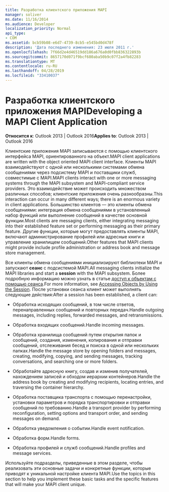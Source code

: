 ```yaml
---
title: Разработка клиентского приложения MAPI
manager: soliver
ms.date: 11/16/2014
ms.audience: Developer
localization_priority: Normal
api_type:
- COM
ms.assetid: bcb59b08-e6d7-4739-8cb5-e545bd0d478f
description: 'Дата последнего изменения: 23 июля 2011 г.'
ms.openlocfilehash: 7f66d2e4d46519dd186a676a0d0fbb836322893b
ms.sourcegitcommit: 8657170d071f9bcf680aba50b9c07f2a4fb82283
ms.translationtype: MT
ms.contentlocale: ru-RU
ms.lasthandoff: 04/28/2019
ms.locfileid: "33410037"
---
```

# <a name="developing-a-mapi-client-application"></a><span data-ttu-id="cc601-103">Разработка клиентского приложения MAPI</span><span class="sxs-lookup"><span data-stu-id="cc601-103">Developing a MAPI Client Application</span></span>

  
  
<span data-ttu-id="cc601-104">**Относится к**: Outlook 2013 | Outlook 2016</span><span class="sxs-lookup"><span data-stu-id="cc601-104">**Applies to**: Outlook 2013 | Outlook 2016</span></span> 
  
<span data-ttu-id="cc601-105">Клиентские приложения MAPI записываются с помощью клиентского интерфейса MAPI, ориентированного на объект.</span><span class="sxs-lookup"><span data-stu-id="cc601-105">MAPI client applications are written with the object oriented MAPI client interface.</span></span> <span data-ttu-id="cc601-106">Клиенты MAPI взаимодействуют с одной или несколькими системами обмена сообщениями через подсистему MAPI и поставщики служб, совместимые с MAPI.</span><span class="sxs-lookup"><span data-stu-id="cc601-106">MAPI clients interact with one or more messaging systems through the MAPI subsystem and MAPI-compliant service providers.</span></span> <span data-ttu-id="cc601-107">Это взаимодействие может происходить множеством различных способов; клиентские приложения очень разнообразны.</span><span class="sxs-lookup"><span data-stu-id="cc601-107">This interaction can occur in many different ways; there is an enormous variety in client applications.</span></span> <span data-ttu-id="cc601-108">Большинство клиентов — это клиенты обмена сообщениями: интеграция обмена сообщениями в установленный набор функций или выполнение сообщений в качестве основной функции.</span><span class="sxs-lookup"><span data-stu-id="cc601-108">Most clients are messaging clients, either integrating messaging into their established feature set or performing messaging as their primary feature.</span></span> <span data-ttu-id="cc601-109">Другие функции, которые могут предоставлять клиенты MAPI, включают администрирование профилей или адресные книги и управление хранилищем сообщений.</span><span class="sxs-lookup"><span data-stu-id="cc601-109">Other features that MAPI clients might provide include profile administration or address book and message store management.</span></span>
  
<span data-ttu-id="cc601-110">Все клиенты обмена сообщениями инициализируют библиотеки MAPI и запускают **сеанс** с подсистемой MAPI.</span><span class="sxs-lookup"><span data-stu-id="cc601-110">All messaging clients initialize the MAPI libraries and start a **session** with the MAPI subsystem.</span></span> <span data-ttu-id="cc601-111">Более подробную информацию можно узнать в статье [доступ к объектам с помощью сеанса](accessing-objects-by-using-the-session.md).</span><span class="sxs-lookup"><span data-stu-id="cc601-111">For more information, see [Accessing Objects by Using the Session](accessing-objects-by-using-the-session.md).</span></span> <span data-ttu-id="cc601-112">После установки сеанса клиент может выполнять следующие действия:</span><span class="sxs-lookup"><span data-stu-id="cc601-112">After a session has been established, a client can:</span></span>
  
- <span data-ttu-id="cc601-113">Обработка исходящих сообщений, в том числе ответов, перенаправленных сообщений и повторных передач.</span><span class="sxs-lookup"><span data-stu-id="cc601-113">Handle outgoing messages, including replies, forwarded messages, and retransmissions.</span></span>
    
- <span data-ttu-id="cc601-114">Обработка входящих сообщений.</span><span class="sxs-lookup"><span data-stu-id="cc601-114">Handle incoming messages.</span></span>
    
- <span data-ttu-id="cc601-115">Обработка хранилища сообщений путем открытия папок и сообщений, создания, изменения, копирования и отправки сообщений, отслеживания бесед и поиска в одной или нескольких папках.</span><span class="sxs-lookup"><span data-stu-id="cc601-115">Handle the message store by opening folders and messages, creating, modifying, copying, and sending messages, tracking conversations, and searching one or more folders.</span></span>
    
- <span data-ttu-id="cc601-116">Обработайте адресную книгу, создав и изменив получателей, нахождением записей и обходом иерархии контейнеров.</span><span class="sxs-lookup"><span data-stu-id="cc601-116">Handle the address book by creating and modifying recipients, locating entries, and traversing the container hierarchy.</span></span>
    
- <span data-ttu-id="cc601-117">Обработка поставщика транспорта с помощью перенастройки, установки параметров и порядка транспортировки и отправки сообщений по требованию.</span><span class="sxs-lookup"><span data-stu-id="cc601-117">Handle a transport provider by performing reconfiguration, setting options and transport order, and sending messages on demand.</span></span>
    
- <span data-ttu-id="cc601-118">Обработка уведомления о событии.</span><span class="sxs-lookup"><span data-stu-id="cc601-118">Handle event notification.</span></span>
    
- <span data-ttu-id="cc601-119">Обработка форм.</span><span class="sxs-lookup"><span data-stu-id="cc601-119">Handle forms.</span></span>
    
- <span data-ttu-id="cc601-120">Обработка профилей и служб сообщений.</span><span class="sxs-lookup"><span data-stu-id="cc601-120">Handle profiles and message services.</span></span>
    
<span data-ttu-id="cc601-121">Используйте подразделы, приведенные в этом разделе, чтобы реализовать эти основные задачи и конкретные функции, которые приводят к уникальной настройке клиента MAPI.</span><span class="sxs-lookup"><span data-stu-id="cc601-121">Use the topics in this section to help you implement these basic tasks and the specific features that will make your MAPI client unique.</span></span>
  

